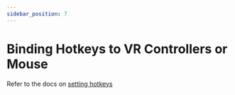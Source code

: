 ```yaml
---
sidebar_position: 7
---
```

# Binding Hotkeys to VR Controllers or Mouse
Refer to the docs on [setting hotkeys](/docs/Settings/Hotkeys)


